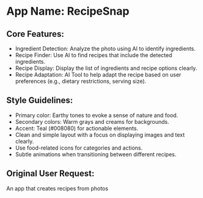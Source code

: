 # **App Name**: RecipeSnap

## Core Features:

- Ingredient Detection: Analyze the photo using AI to identify ingredients.
- Recipe Finder: Use AI to find recipes that include the detected ingredients.
- Recipe Display: Display the list of ingredients and recipe options clearly.
- Recipe Adaptation: AI Tool to help adapt the recipe based on user preferences (e.g., dietary restrictions, serving size).

## Style Guidelines:

- Primary color: Earthy tones to evoke a sense of nature and food.
- Secondary colors: Warm grays and creams for backgrounds.
- Accent: Teal (#008080) for actionable elements.
- Clean and simple layout with a focus on displaying images and text clearly.
- Use food-related icons for categories and actions.
- Subtle animations when transitioning between different recipes.

## Original User Request:
An app that creates recipes from photos
  